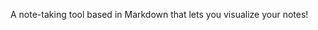 <!-----
NEW: Check the "Suppress top comment" option to remove this info from the output.

Conversion time: 0.606 seconds.


Using this Markdown file:

1. Paste this output into your source file.
2. See the notes and action items below regarding this conversion run.
3. Check the rendered output (headings, lists, code blocks, tables) for proper
   formatting and use a linkchecker before you publish this page.

Conversion notes:

* Docs to Markdown version 1.0β29
* Sun Feb 28 2021 17:07:28 GMT-0800 (PST)
* Source doc: Term Project Outline
----->


A note-taking tool based in Markdown that lets you visualize your notes!
